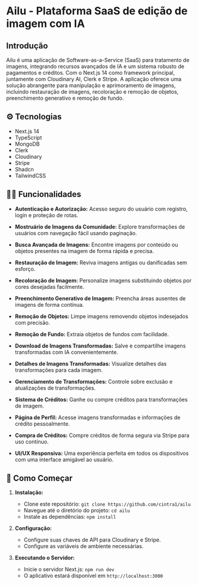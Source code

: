 # Ailu - Plataforma SaaS de edição de imagem com IA

## Introdução

Ailu é uma aplicação de Software-as-a-Service (SaaS) para tratamento de imagens, integrando recursos avançados de IA e um sistema robusto de pagamentos e créditos. Com o Next.js 14 como framework principal, juntamente com Cloudinary AI, Clerk e Stripe. A aplicação oferece uma solução abrangente para manipulação e aprimoramento de imagens, incluindo restauração de imagens, recoloração e remoção de objetos, preenchimento generativo e remoção de fundo. 

## ⚙️ Tecnologias

- Next.js 14
- TypeScript
- MongoDB
- Clerk
- Cloudinary
- Stripe
- Shadcn
- TailwindCSS

## 🧑‍💻 Funcionalidades

- **Autenticação e Autorização:** Acesso seguro do usuário com registro, login e proteção de rotas.
  
- **Mostruário de Imagens da Comunidade:** Explore transformações de usuários com navegação fácil usando paginação.

- **Busca Avançada de Imagens:** Encontre imagens por conteúdo ou objetos presentes na imagem de forma rápida e precisa.

- **Restauração de Imagem:** Reviva imagens antigas ou danificadas sem esforço.

- **Recoloração de Imagem:** Personalize imagens substituindo objetos por cores desejadas facilmente.

- **Preenchimento Generativo de Imagem:** Preencha áreas ausentes de imagens de forma contínua.

- **Remoção de Objetos:** Limpe imagens removendo objetos indesejados com precisão.

- **Remoção de Fundo:** Extraia objetos de fundos com facilidade.

- **Download de Imagens Transformadas:** Salve e compartilhe imagens transformadas com IA convenientemente.

- **Detalhes de Imagens Transformadas:** Visualize detalhes das transformações para cada imagem.

- **Gerenciamento de Transformações:** Controle sobre exclusão e atualizações de transformações.

- **Sistema de Créditos:** Ganhe ou compre créditos para transformações de imagem.

- **Página de Perfil:** Acesse imagens transformadas e informações de crédito pessoalmente.

- **Compra de Créditos:** Compre créditos de forma segura via Stripe para uso contínuo.

- **UI/UX Responsiva:** Uma experiência perfeita em todos os dispositivos com uma interface amigável ao usuário.

## 🤸 Como Começar

1. **Instalação:**
   - Clone este repositório: `git clone https://github.com/cintra1/ailu`
   - Navegue até o diretório do projeto: `cd ailu`
   - Instale as dependências: `npm install`

2. **Configuração:**
   - Configure suas chaves de API para Cloudinary e Stripe.
   - Configure as variáveis de ambiente necessárias.

3. **Executando o Servidor:**
   - Inicie o servidor Next.js: `npm run dev`
   - O aplicativo estará disponível em `http://localhost:3000`
